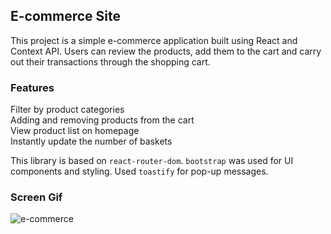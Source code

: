 <h2>E-commerce Site</h2>

This project is a simple e-commerce application built using React and Context API. Users can review the products, add them to the cart and carry out their transactions through the shopping cart.

<h3>Features</h3>

Filter by product categories </br>
Adding and removing products from the cart </br>
View product list on homepage </br>
Instantly update the number of baskets </br>

This library is based on  `react-router-dom`.  `bootstrap` was used for UI components and styling. Used `toastify` for pop-up messages.

<h3>Screen Gif</h3>

![e-commerce](https://github.com/begpan/e-commerceReact/assets/145170180/42c7c0ed-5514-4b2d-9caf-6c0577091c91)

